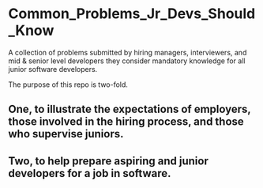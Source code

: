 # Common_Problems_Jr_Devs_Should_Know
A collection of problems submitted by hiring managers, interviewers, and mid &amp; senior level developers they consider mandatory knowledge for all junior software developers. 

The purpose of this repo is two-fold. 

## One, to illustrate the expectations of employers, those involved in the hiring process, and those who supervise juniors. 

## Two, to help prepare aspiring and junior developers for a job in software. 


